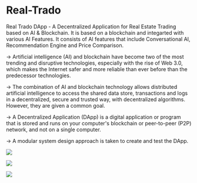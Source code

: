 # Real-Trado

Real Trado DApp - A Decentralized Application for Real Estate Trading based on AI & Blockchain. It is based on a blockchain and integarted with various AI Features. It consists of AI features that include Conversational AI, Recommendation Engine and Price Comparison.

-> Artificial intelligence (AI) and blockchain have become two of the most trending and disruptive technologies, especially with the rise of Web 3.0, which makes the Internet safer and more reliable than ever before than the predecessor technologies. 

-> The combination of AI and blockchain technology allows distributed artificial intelligence to access the shared data store, transactions and logs in a decentralized, secure and trusted way, with decentralized algorithms. However, they are given a common goal. 

-> A Decentralized Application (DApp) is a digital application or program that is stored and runs on your computer's blockchain or peer-to-peer (P2P) network, and not on a single computer.

-> A modular system design approach is taken to create and test the DApp.

<img src="https://img.shields.io/badge/Contributors-3-violet">



<a href="https://real-trado-dapp.vercel.app/"><img src="https://img.shields.io/badge/View%20Deployment-view%20now-red"></a>

<img src="https://github.com/DarinJoshua-dev/House_Price-Recommendation-Engine/blob/master/Real%20Trado.png">
